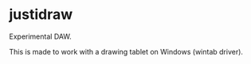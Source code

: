 # justidraw

Experimental DAW.

This is made to work with a drawing tablet on Windows (wintab driver).
